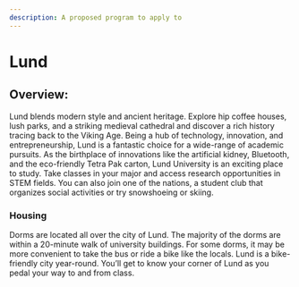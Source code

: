 ```yaml
---
description: A proposed program to apply to
---
```


# Lund

## Overview:

Lund blends modern style and ancient heritage. Explore hip coffee houses, lush parks, and a striking medieval cathedral and discover a rich history tracing back to the Viking Age. Being a hub of technology, innovation, and entrepreneurship, Lund is a fantastic choice for a wide-range of academic pursuits. As the birthplace of innovations like the artificial kidney, Bluetooth, and the eco-friendly Tetra Pak carton, Lund University is an exciting place to study. Take classes in your major and access research opportunities in STEM fields. You can also join one of the nations, a student club that organizes social activities or try snowshoeing or skiing.

### Housing

Dorms are located all over the city of Lund. The majority of the dorms are within a 20-minute walk of university buildings. For some dorms, it may be more convenient to take the bus or ride a bike like the locals. Lund is a bike-friendly city year-round. You’ll get to know your corner of Lund as you pedal your way to and from class.

###
